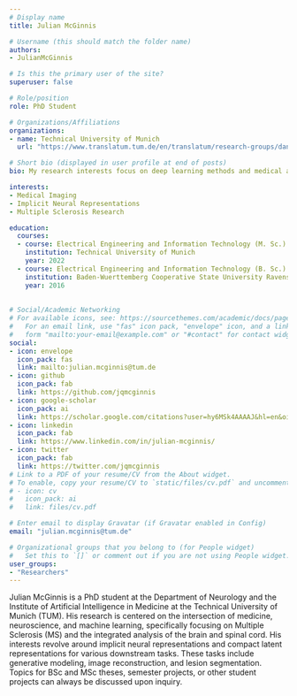 ```yaml
---
# Display name
title: Julian McGinnis

# Username (this should match the folder name)
authors:
- JulianMcGinnis

# Is this the primary user of the site?
superuser: false

# Role/position
role: PhD Student

# Organizations/Affiliations
organizations:
- name: Technical University of Munich
  url: "https://www.translatum.tum.de/en/translatum/research-groups/daniel-rueckert-ai-in-healthcare-and-medicine/"

# Short bio (displayed in user profile at end of posts)
bio: My research interests focus on deep learning methods and medical applications.

interests:
- Medical Imaging
- Implicit Neural Representations
- Multiple Sclerosis Research

education:
  courses:
  - course: Electrical Engineering and Information Technology (M. Sc.)
    institution: Technical University of Munich
    year: 2022
  - course: Electrical Engineering and Information Technology (B. Sc.)
    institution: Baden-Wuerttemberg Cooperative State University Ravensburg (DHBW)
    year: 2016
    
 
# Social/Academic Networking
# For available icons, see: https://sourcethemes.com/academic/docs/page-builder/#icons
#   For an email link, use "fas" icon pack, "envelope" icon, and a link in the
#   form "mailto:your-email@example.com" or "#contact" for contact widget.
social:
- icon: envelope
  icon_pack: fas
  link: mailto:julian.mcginnis@tum.de
- icon: github
  icon_pack: fab
  link: https://github.com/jqmcginnis
- icon: google-scholar
  icon_pack: ai
  link: https://scholar.google.com/citations?user=hy6MSk4AAAAJ&hl=en&oi=ao
- icon: linkedin
  icon_pack: fab
  link: https://www.linkedin.com/in/julian-mcginnis/
- icon: twitter
  icon_pack: fab
  link: https://twitter.com/jqmcginnis
# Link to a PDF of your resume/CV from the About widget.
# To enable, copy your resume/CV to `static/files/cv.pdf` and uncomment the lines below.
# - icon: cv
#   icon_pack: ai
#   link: files/cv.pdf

# Enter email to display Gravatar (if Gravatar enabled in Config)
email: "julian.mcginnis@tum.de"

# Organizational groups that you belong to (for People widget)
#   Set this to `[]` or comment out if you are not using People widget.
user_groups:
- "Researchers"
---
```


Julian McGinnis is a PhD student at the Department of Neurology and the Institute of Artificial Intelligence in Medicine at the Technical University of Munich (TUM).
His research is centered on the intersection of medicine, neuroscience, and machine learning, specifically focusing on Multiple Sclerosis (MS) and the integrated analysis of the brain and spinal cord. His interests revolve around implicit neural representations and compact latent representations for various downstream tasks. These tasks include generative modeling, image reconstruction, and lesion segmentation. Topics for BSc and MSc theses, semester projects, or other student projects can always be discussed upon inquiry.